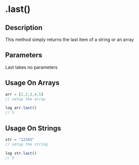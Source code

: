 # .last()

## Description

This method simply returns the last item of a string or an array

## Parameters

Last takes no parameters

## Usage On Arrays

```javascript
arr = [1,2,3,4,5]
// setup the array

log arr.last()
// 5
```

## Usage On Strings

```javascript
str = "12345"
// setup the string

log str.last()
// 5
```
